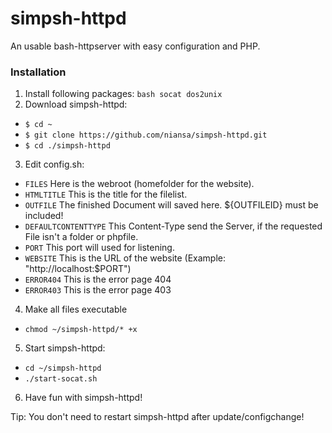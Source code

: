 # simpsh-httpd

An usable bash-httpserver with easy configuration and PHP.


### Installation

1. Install following packages: `bash socat dos2unix`
2. Download simpsh-httpd:
 * `$ cd ~`
 * `$ git clone https://github.com/niansa/simpsh-httpd.git`
 * `$ cd ./simpsh-httpd`
3. Edit config.sh:
 * `FILES` Here is the webroot (homefolder for the website).
 * `HTMLTITLE` This is the title for the filelist.
 * `OUTFILE` The finished Document will saved here. ${OUTFILEID} must be included!
 * `DEFAULTCONTENTTYPE` This Content-Type send the Server, if the requested File isn't a folder or phpfile.
 * `PORT` This port will used for listening.
 * `WEBSITE` This is the URL of the website (Example: "http://localhost:$PORT")
 * `ERROR404` This is the error page 404
 * `ERROR403` This is the error page 403
4. Make all files executable
 * `chmod ~/simpsh-httpd/* +x`
5. Start simpsh-httpd:
 * `cd ~/simpsh-httpd`
 * `./start-socat.sh`
6. Have fun with simpsh-httpd!


Tip: You don't need to restart simpsh-httpd after update/configchange!
